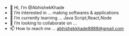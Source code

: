 - 👋 Hi, I’m @AbhishekKhade 
- 👀 I’m interested in ... making softwares & applications
- 🌱 I’m currently learning ... Java Script,React,Node
- 💞️ I’m looking to collaborate on ...
- 📫 How to reach me ... abhishekkhade8888@gmail.com

<!---
AbhishekKhade/AbhishekKhade is a ✨ special ✨ repository because its `README.md` (this file) appears on your GitHub profile.
You can click the Preview link to take a look at your changes.
--->
